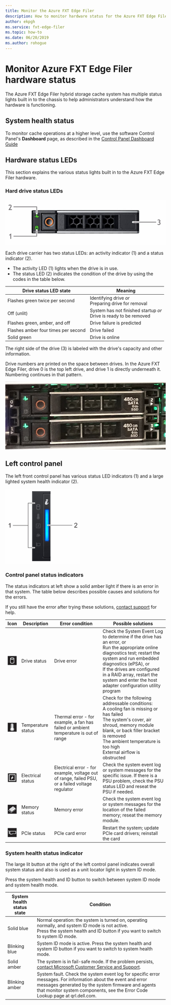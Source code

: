 ```yaml
---
title: Monitor the Azure FXT Edge Filer 
description: How to monitor hardware status for the Azure FXT Edge Filer hybrid storage cache
author: ekpgh
ms.service: fxt-edge-filer
ms.topic: how-to
ms.date: 06/20/2019
ms.author: rohogue
---
```


# Monitor Azure FXT Edge Filer hardware status

The Azure FXT Edge Filer hybrid storage cache system has multiple status lights built in to the chassis to help administrators understand how the hardware is functioning.

## System health status

To monitor cache operations at a higher level, use the software Control Panel's **Dashboard** page, as described in the [Control Panel Dashboard Guide](https://azure.github.io/Avere/legacy/dashboard/4_7/html/ops_dashboard_index.html)

## Hardware status LEDs

This section explains the various status lights built in to the Azure FXT Edge Filer hardware.

### Hard drive status LEDs

![picture of hard drive front, horizontal, with callout labels 2 (top left corner), 1 (lower left corner), and 3 (right side)](media/fxt-monitor/fxt-drive-callouts.png)

Each drive carrier has two status LEDs: an activity indicator (1) and a status indicator (2). 

* The activity LED (1) lights when the drive is in use.  
* The status LED (2) indicates the condition of the drive by using the codes in the table below.

| Drive status LED state              | Meaning  |
|-------------------------------------|----------------------------------------------------------|
| Flashes green twice per second      | Identifying drive *or* <br> Preparing drive for removal  |
| Off (unlit)                         | System has not finished startup *or* <br>Drive is ready to be removed |
| Flashes green, amber, and off       | Drive failure is predicted   |
| Flashes amber four times per second | Drive failed   |
| Solid green                         | Drive is online |

The right side of the drive (3) is labeled with the drive's capacity and other information.

Drive numbers are printed on the space between drives. In the Azure FXT Edge Filer, drive 0 is the top left drive, and drive 1 is directly underneath it. Numbering continues in that pattern. 

![photo of one hard drive bay in the FXT chassis, showing drive numbers and capacity labels](media/fxt-drives-photo.png)

## Left control panel

The left front control panel has various status LED indicators (1) and a large lighted system health indicator (2). 

![left status panel, with 1 labeling status indicators on the left, and 2 labeling the large system health indicator light on the right](media/fxt-monitor/fxt-control-panel-left.jpg)

### Control panel status indicators 

The status indicators at left show a solid amber light if there is an error in that system. The table below describes possible causes and solutions for the errors. 

If you still have the error after trying these solutions, [contact support](fxt-support-ticket.md) for help. 

| Icon | Description | Error condition | Possible solutions |
|----------------|---------------|--------------------|----------------------|
| ![drive icon](media/fxt-monitor/fxt-hd-icon.jpg) | Drive status | Drive error | Check the System Event Log to determine if the drive has an error, or <br>Run the appropriate online diagnostics test; restart the system and run embedded diagnostics (ePSA), or <br>If the drives are configured in a RAID array, restart the system and enter the host adapter configuration utility program |
|![temperature icon](media/fxt-monitor/fxt-temp-icon.jpg) | Temperature status | Thermal error - for example, a fan has failed or ambient temperature is out of range | Check for the following addressable conditions: <br>A cooling fan is missing or has failed <br>The system's cover, air shroud, memory module blank, or back filler bracket is removed <br>The ambient temperature is too high <br>External airflow is obstructed |
|![electricity icon](media/fxt-monitor/fxt-electric-icon.jpg) | Electrical status | Electrical error - for example, voltage out of range, failed PSU, or a failed voltage regulator |  Check the system event log or system messages for the specific issue. If there is a PSU problem, check the PSU status LED and reseat the PSU if needed. | 
|![memory icon](media/fxt-monitor/fxt-memory-icon.jpg) | Memory status | Memory error | Check the system event log or system messages for the location of the failed memory; reseat the memory module. |
|![PCIe icon](media/fxt-monitor/fxt-pcie-icon.jpg) | PCIe status | PCIe card error | Restart the system; update PCIe card drivers; reinstall the card |


### System health status indicator

The large lit button at the right of the left control panel indicates overall system status and also is used as a unit locator light in system ID mode.

Press the system health and ID button to switch between system ID mode and system health mode.

|System health status state | Condition |
|-------------------------------------------|-----------------------------------------------|
| Solid blue | Normal operation: the system is turned on, operating normally, and system ID mode is not active. <br/>Press the system health and ID button if you want to switch to system ID mode. |
| Blinking blue | System ID mode is active. Press the system health and system ID button if you want to switch to system health mode. |
| Solid amber | The system is in fail-safe mode. If the problem persists, [contact Microsoft Customer Service and Support](fxt-support-ticket.md). |
| Blinking amber | System fault. Check the system event log for specific error messages. For information about the event and error messages generated by the system firmware and agents that monitor system components, see the Error Code Lookup page at qrl.dell.com. |


